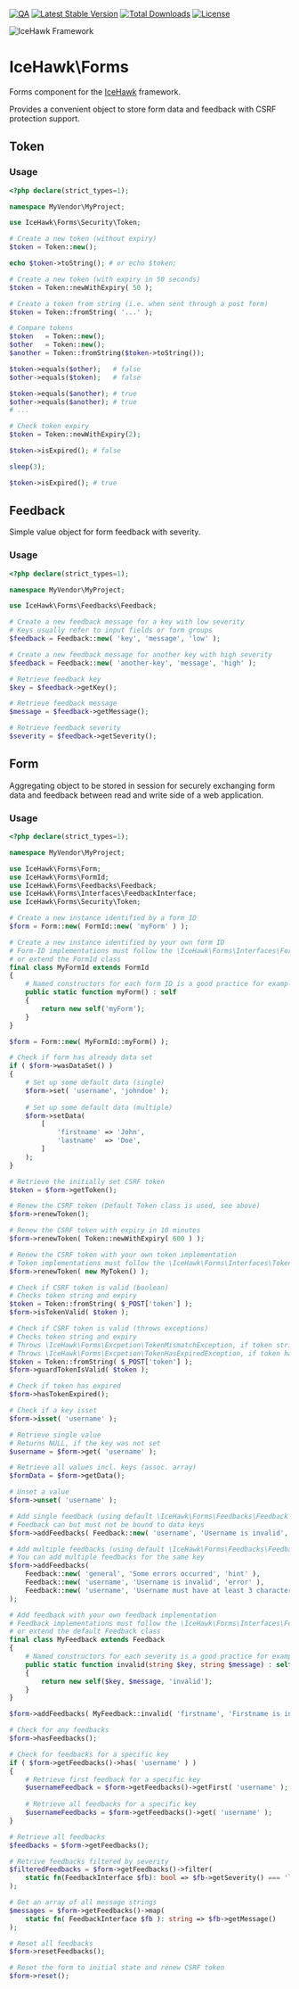 [![QA](https://github.com/icehawk/forms/actions/workflows/qa.yml/badge.svg)](https://github.com/icehawk/forms/actions/workflows/qa.yml)
[![Latest Stable Version](https://poser.pugx.org/icehawk/forms/v/stable)](https://packagist.org/packages/icehawk/forms)
[![Total Downloads](https://poser.pugx.org/icehawk/forms/downloads)](https://packagist.org/packages/icehawk/forms)
[![License](https://poser.pugx.org/icehawk/forms/license)](https://packagist.org/packages/icehawk/forms)

![IceHawk Framework](https://icehawk.github.io/images/Logo-Flying-Tail-White.png)

# IceHawk\Forms

Forms component for the [IceHawk](https://github.com/icehawk/icehawk) framework.

Provides a convenient object to store form data and feedback with CSRF protection support.

## Token

### Usage

```php
<?php declare(strict_types=1);

namespace MyVendor\MyProject;

use IceHawk\Forms\Security\Token;

# Create a new token (without expiry)
$token = Token::new();

echo $token->toString(); # or echo $token;

# Create a new token (with expiry in 50 seconds)
$token = Token::newWithExpiry( 50 );

# Create a token from string (i.e. when sent through a post form)
$token = Token::fromString( '...' );

# Compare tokens
$token   = Token::new();
$other   = Token::new();
$another = Token::fromString($token->toString());

$token->equals($other);   # false
$other->equals($token);   # false

$token->equals($another); # true
$other->equals($another); # true
# ...

# Check token expiry
$token = Token::newWithExpiry(2);

$token->isExpired(); # false

sleep(3);

$token->isExpired(); # true
```

## Feedback

Simple value object for form feedback with severity.

### Usage

```php
<?php declare(strict_types=1);

namespace MyVendor\MyProject;

use IceHawk\Forms\Feedbacks\Feedback;

# Create a new feedback message for a key with low severity
# Keys usually refer to input fields or form groups
$feedback = Feedback::new( 'key', 'message', 'low' );

# Create a new feedback message for another key with high severity
$feedback = Feedback::new( 'another-key', 'message', 'high' );

# Retrieve feedback key
$key = $feedback->getKey();

# Retrieve feedback message
$message = $feedback->getMessage();

# Retrieve feedback severity
$severity = $feedback->getSeverity();
```

## Form

Aggregating object to be stored in session for securely exchanging form data and feedback between read and write side of
a web application.

### Usage

```php
<?php declare(strict_types=1);

namespace MyVendor\MyProject;

use IceHawk\Forms\Form;
use IceHawk\Forms\FormId;
use IceHawk\Forms\Feedbacks\Feedback;
use IceHawk\Forms\Interfaces\FeedbackInterface;
use IceHawk\Forms\Security\Token;

# Create a new instance identified by a form ID
$form = Form::new( FormId::new( 'myForm' ) );

# Create a new instance identified by your own form ID
# Form-ID implementations must follow the \IceHawk\Forms\Interfaces\FormIdInterface
# or extend the FormId class
final class MyFormId extends FormId
{
    # Named constructors for each form ID is a good practice for example
    public static function myForm() : self
    {
        return new self('myForm');
    }
}

$form = Form::new( MyFormId::myForm() );

# Check if form has already data set
if ( $form->wasDataSet() )
{
    # Set up some default data (single)
    $form->set( 'username', 'johndoe' );
    
    # Set up some default data (multiple)
    $form->setData(
        [
            'firstname' => 'John',
            'lastname'  => 'Doe',
        ]
    );
}

# Retrieve the initially set CSRF token
$token = $form->getToken();

# Renew the CSRF token (Default Token class is used, see above)
$form->renewToken();

# Renew the CSRF token with expiry in 10 minutes
$form->renewToken( Token::newWithExpiry( 600 ) );

# Renew the CSRF token with your own token implementation
# Token implementations must follow the \IceHawk\Forms\Interfaces\TokenInterface
$form->renewToken( new MyToken() );

# Check if CSRF token is valid (boolean)
# Checks token string and expiry
$token = Token::fromString( $_POST['token'] );
$form->isTokenValid( $token );

# Check if CSRF token is valid (throws exceptions)
# Checks token string and expiry
# Throws \IceHawk\Forms\Excpetion\TokenMismatchException, if token string does not match
# Throws \IceHawk\Forms\Excpetion\TokenHasExpiredException, if token has expired
$token = Token::fromString( $_POST['token'] );
$form->guardTokenIsValid( $token );

# Check if token has expired
$form->hasTokenExpired();

# Check if a key isset
$form->isset( 'username' );

# Retrieve single value
# Returns NULL, if the key was not set
$username = $form->get( 'username' );

# Retrieve all values incl. keys (assoc. array)
$formData = $form->getData();

# Unset a value
$form->unset( 'username' );

# Add single feedback (using default \IceHawk\Forms\Feedbacks\Feedback class)
# Feedback can but must not be bound to data keys
$form->addFeedbacks( Feedback::new( 'username', 'Username is invalid', 'error' ) );

# Add multiple feedbacks (using default \IceHawk\Forms\Feedbacks\Feedbacks\Feedback class)
# You can add multiple feedbacks for the same key
$form->addFeedbacks(
    Feedback::new( 'general', 'Some errors occurred', 'hint' ),
    Feedback::new( 'username', 'Username is invalid', 'error' ),
    Feedback::new( 'username', 'Username must have at least 3 characters', 'hint' ),
);

# Add feedback with your own feedback implementation
# Feedback implementations must follow the \IceHawk\Forms\Interfaces\FeedbackInterface
# or extend the default Feedback class
final class MyFeedback extends Feedback
{
    # Named constructors for each severity is a good practice for example
    public static function invalid(string $key, string $message) : self
    {
        return new self($key, $message, 'invalid');
    }
}

$form->addFeedbacks( MyFeedback::invalid( 'firstname', 'Firstname is invalid.' ) );

# Check for any feedbacks
$form->hasFeedbacks();

# Check for feedbacks for a specific key
if ( $form->getFeedbacks()->has( 'username' ) )
{
    # Retrieve first feedback for a specific key
    $usernameFeedback = $form->getFeedbacks()->getFirst( 'username' );
    
    # Retrieve all feedbacks for a specific key
    $usernameFeedbacks = $form->getFeedbacks()->get( 'username' );
}

# Retrieve all feedbacks
$feedbacks = $form->getFeedbacks();

# Retrive feedbacks filtered by severity
$filteredFeedbacks = $form->getFeedbacks()->filter(
    static fn(FeedbackInterface $fb): bool => $fb->getSeverity() === 'low'
);

# Get an array of all message strings
$messages = $form->getFeedbacks()->map(
    static fn( FeedbackInterface $fb ): string => $fb->getMessage()
);

# Reset all feedbacks
$form->resetFeedbacks();

# Reset the form to initial state and renew CSRF token
$form->reset();
```
